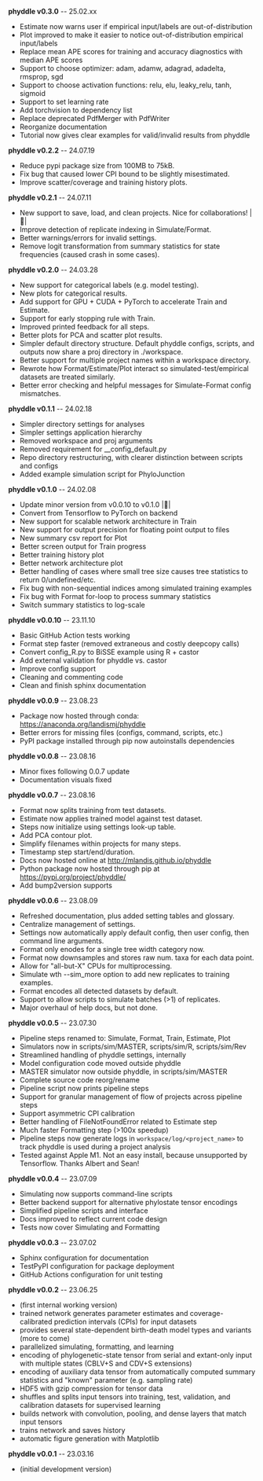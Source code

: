 **phyddle v0.3.0** -- 25.02.xx

  * Estimate now warns user if empirical input/labels are out-of-distribution
  * Plot improved to make it easier to notice out-of-distribution empirical input/labels
  * Replace mean APE scores for training and accuracy diagnostics with median APE scores
  * Support to choose optimizer: adam, adamw, adagrad, adadelta, rmsprop, sgd
  * Support to choose activation functions: relu, elu, leaky_relu, tanh, sigmoid
  * Support to set learning rate
  * Add torchvision to dependency list
  * Replace deprecated PdfMerger with PdfWriter
  * Reorganize documentation
  * Tutorial now gives clear examples for valid/invalid results from phyddle


**phyddle v0.2.2** -- 24.07.19

  * Reduce pypi package size from 100MB to 75kB.
  * Fix bug that caused lower CPI bound to be slightly misestimated.
  * Improve scatter/coverage and training history plots.


**phyddle v0.2.1** -- 24.07.11

  * New support to save, load, and clean projects. Nice for collaborations! |:handshake:|
  * Improve detection of replicate indexing in Simulate/Format.
  * Better warnings/errors for invalid settings.
  * Remove logit transformation from summary statistics for state frequencies (caused crash in some cases).


**phyddle v0.2.0** -- 24.03.28

  * New support for categorical labels (e.g. model testing).
  * New plots for categorical results.
  * Add support for GPU + CUDA + PyTorch to accelerate Train and Estimate.
  * Support for early stopping rule with Train.
  * Improved printed feedback for all steps.
  * Better plots for PCA and scatter plot results.
  * Simpler default directory structure. Default phyddle configs, scripts, and outputs now share a proj directory in ./workspace. 
  * Better support for multiple project names within a workspace directory.
  * Rewrote how Format/Estimate/Plot interact so simulated-test/empirical datasets are treated similarly.
  * Better error checking and helpful messages for Simulate-Format config mismatches.


**phyddle v0.1.1** -- 24.02.18

  * Simpler directory settings for analyses
  * Simpler settings application hierarchy
  * Removed workspace and proj arguments
  * Removed requirement for __config_default.py
  * Repo directory restructuring, with clearer distinction between scripts and configs
  * Added example simulation script for PhyloJunction


**phyddle v0.1.0** -- 24.02.08

  * Update minor version from v0.0.10 to v0.1.0 |:partying_face:|
  * Convert from Tensorflow to PyTorch on backend
  * New support for scalable network architecture in Train
  * New support for output precision for floating point output to files
  * New summary csv report for Plot
  * Better screen output for Train progress
  * Better training history plot
  * Better network architecture plot
  * Better handling of cases where small tree size causes tree statistics to return 0/undefined/etc.
  * Fix bug with non-sequential indices among simulated training examples
  * Fix bug with Format for-loop to process summary statistics
  * Switch summary statistics to log-scale


**phyddle v0.0.10** -- 23.11.10
  
  * Basic GitHub Action tests working
  * Format step faster (removed extraneous and costly deepcopy calls)
  * Convert config_R.py to BiSSE example using R + castor
  * Add external validation for phyddle vs. castor
  * Improve config support
  * Cleaning and commenting code
  * Clean and finish sphinx documentation


**phyddle v0.0.9** -- 23.08.23

  * Package now hosted through conda: https://anaconda.org/landismj/phyddle
  * Better errors for missing files (configs, command, scripts, etc.)
  * PyPI package installed through pip now autoinstalls dependencies


**phyddle v0.0.8** -- 23.08.16

  * Minor fixes following 0.0.7 update
  * Documentation visuals fixed


**phyddle v0.0.7** -- 23.08.16

  * Format now splits training from test datasets.
  * Estimate now applies trained model against test dataset.
  * Steps now initialize using settings look-up table.
  * Add PCA contour plot.
  * Simplify filenames within projects for many steps.
  * Timestamp step start/end/duration.
  * Docs now hosted online at http://mlandis.github.io/phyddle
  * Python package now hosted through pip at https://pypi.org/project/phyddle/
  * Add bump2version supports


**phyddle v0.0.6** -- 23.08.09

  * Refreshed documentation, plus added setting tables and glossary.
  * Centralize management of settings.
  * Settings now automatically apply default config, then user config, then command line arguments.
  * Format only enodes for a single tree width category now.
  * Format now downsamples and stores raw num. taxa for each data point.
  * Allow for "all-but-X" CPUs for multiprocessing.
  * Simulate wth --sim_more option to add new replicates to training examples.
  * Format encodes all detected datasets by default.
  * Support to allow scripts to simulate batches (>1) of replicates.
  * Major overhaul of help docs, but not done.


**phyddle v0.0.5** -- 23.07.30

  * Pipeline steps renamed to: Simulate, Format, Train, Estimate, Plot
  * Simulators now in scripts/sim/MASTER, scripts/sim/R, scripts/sim/Rev
  * Streamlined handling of phyddle settings, internally
  * Model configuration code moved outside phyddle
  * MASTER simulator now outside phyddle, in scripts/sim/MASTER
  * Complete source code reorg/rename
  * Pipeline script now prints pipeline steps
  * Support for granular management of flow of projects across pipeline steps
  * Support asymmetric CPI calibration
  * Better handling of FileNotFoundError related to Estimate step
  * Much faster Formatting step (>100x speedup)
  * Pipeline steps now generate logs in ``workspace/log/<project_name>`` to track phyddle is used during a project analysis
  * Tested against Apple M1. Not an easy install, because unsupported by Tensorflow. Thanks Albert and Sean!


**phyddle v0.0.4** -- 23.07.09

  * Simulating now supports command-line scripts
  * Better backend support for alternative phylostate tensor encodings
  * Simplified pipeline scripts and interface
  * Docs improved to reflect current code design
  * Tests now cover Simulating and Formatting


**phyddle v0.0.3** -- 23.07.02

  * Sphinx configuration for documentation
  * TestPyPI configuration for package deployment
  * GitHub Actions configuration for unit testing


**phyddle v0.0.2** -- 23.06.25

  * (first internal working version)
  * trained network generates parameter estimates and coverage-calibrated prediction intervals (CPIs) for input datasets
  * provides several state-dependent birth-death model types and variants (more to come)
  * parallelized simulating, formatting, and learning
  * encoding of phylogenetic-state tensor from serial and extant-only input with multiple states (CBLV+S and CDV+S extensions)
  * encoding of auxiliary data tensor from automatically computed summary statistics and "known" parameter (e.g. sampling rate)
  * HDF5 with gzip compression for tensor data
  * shuffles and splits input tensors into training, test, validation, and calibration datasets for supervised learning
  * builds network with convolution, pooling, and dense layers that match input tensors
  * trains network and saves history
  * automatic figure generation with Matplotlib


**phyddle v0.0.1** -- 23.03.16

  * (initial development version)
